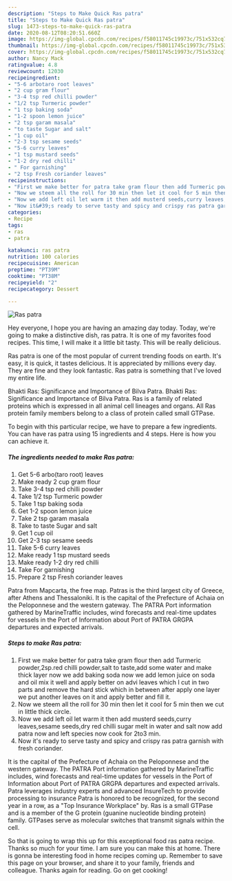 ```yaml
---
description: "Steps to Make Quick Ras patra"
title: "Steps to Make Quick Ras patra"
slug: 1473-steps-to-make-quick-ras-patra
date: 2020-08-12T08:20:51.660Z
image: https://img-global.cpcdn.com/recipes/f58011745c19973c/751x532cq70/ras-patra-recipe-main-photo.jpg
thumbnail: https://img-global.cpcdn.com/recipes/f58011745c19973c/751x532cq70/ras-patra-recipe-main-photo.jpg
cover: https://img-global.cpcdn.com/recipes/f58011745c19973c/751x532cq70/ras-patra-recipe-main-photo.jpg
author: Nancy Mack
ratingvalue: 4.8
reviewcount: 12030
recipeingredient:
- "5-6 arbotaro root leaves"
- "2 cup gram flour"
- "3-4 tsp red chilli powder"
- "1/2 tsp Turmeric powder"
- "1 tsp baking soda"
- "1-2 spoon lemon juice"
- "2 tsp garam masala"
- "to taste Sugar and salt"
- "1 cup oil"
- "2-3 tsp sesame seeds"
- "5-6 curry leaves"
- "1 tsp mustard seeds"
- "1-2 dry red chilli"
- " For garnishing"
- "2 tsp Fresh coriander leaves"
recipeinstructions:
- "First we make better for patra take gram flour then add Turmeric powder,2sp.red chilli powder,salt to taste,add some water and make thick layer now we add baking soda now we add lemon juice on soda and oil mix it well and apply better on advi leaves which I cut in two parts and remove the hard stick which in between after apply one layer we put another leaves on it and apply better and fill it."
- "Now we steem all the roll for 30 min then let it cool for 5 min then we cut in little thick circle."
- "Now we add left oil let warm it then add musterd seeds,curry leaves,sesame seeds,dry red chilli sugar melt in water and salt now add patra now and left species now cook for 2to3 min."
- "Now it&#39;s ready to serve tasty and spicy and crispy ras patra garnish with fresh coriander."
categories:
- Recipe
tags:
- ras
- patra

katakunci: ras patra 
nutrition: 100 calories
recipecuisine: American
preptime: "PT39M"
cooktime: "PT38M"
recipeyield: "2"
recipecategory: Dessert

---
```



![Ras patra](https://img-global.cpcdn.com/recipes/f58011745c19973c/751x532cq70/ras-patra-recipe-main-photo.jpg)

Hey everyone, I hope you are having an amazing day today. Today, we're going to make a distinctive dish, ras patra. It is one of my favorites food recipes. This time, I will make it a little bit tasty. This will be really delicious.

Ras patra is one of the most popular of current trending foods on earth. It's easy, it is quick, it tastes delicious. It is appreciated by millions every day. They are fine and they look fantastic. Ras patra is something that I've loved my entire life.

Bhakti Ras: Significance and Importance of Bilva Patra. Bhakti Ras: Significance and Importance of Bilva Patra. Ras is a family of related proteins which is expressed in all animal cell lineages and organs. All Ras protein family members belong to a class of protein called small GTPase.


To begin with this particular recipe, we have to prepare a few ingredients. You can have ras patra using 15 ingredients and 4 steps. Here is how you can achieve it.

<!--inarticleads1-->

##### The ingredients needed to make Ras patra:

1. Get 5-6 arbo(taro root) leaves
1. Make ready 2 cup gram flour
1. Take 3-4 tsp red chilli powder
1. Take 1/2 tsp Turmeric powder
1. Take 1 tsp baking soda
1. Get 1-2 spoon lemon juice
1. Take 2 tsp garam masala
1. Take to taste Sugar and salt
1. Get 1 cup oil
1. Get 2-3 tsp sesame seeds
1. Take 5-6 curry leaves
1. Make ready 1 tsp mustard seeds
1. Make ready 1-2 dry red chilli
1. Take  For garnishing
1. Prepare 2 tsp Fresh coriander leaves


Patra from Mapcarta, the free map. Patras is the third largest city of Greece, after Athens and Thessaloniki. It is the capital of the Prefecture of Achaia on the Peloponnese and the western gateway. The PATRA Port information gathered by MarineTraffic includes, wind forecasts and real-time updates for vessels in the Port of Information about Port of PATRA GRGPA departures and expected arrivals. 

<!--inarticleads2-->

##### Steps to make Ras patra:

1. First we make better for patra take gram flour then add Turmeric powder,2sp.red chilli powder,salt to taste,add some water and make thick layer now we add baking soda now we add lemon juice on soda and oil mix it well and apply better on advi leaves which I cut in two parts and remove the hard stick which in between after apply one layer we put another leaves on it and apply better and fill it.
1. Now we steem all the roll for 30 min then let it cool for 5 min then we cut in little thick circle.
1. Now we add left oil let warm it then add musterd seeds,curry leaves,sesame seeds,dry red chilli sugar melt in water and salt now add patra now and left species now cook for 2to3 min.
1. Now it&#39;s ready to serve tasty and spicy and crispy ras patra garnish with fresh coriander.


It is the capital of the Prefecture of Achaia on the Peloponnese and the western gateway. The PATRA Port information gathered by MarineTraffic includes, wind forecasts and real-time updates for vessels in the Port of Information about Port of PATRA GRGPA departures and expected arrivals. Patra leverages industry experts and advanced InsureTech to provide processing to insurance Patra is honored to be recognized, for the second year in a row, as a &#34;Top Insurance Workplace&#34; by. Ras is a small GTPase and is a member of the G protein (guanine nucleotide binding protein) family. GTPases serve as molecular switches that transmit signals within the cell. 

So that is going to wrap this up for this exceptional food ras patra recipe. Thanks so much for your time. I am sure you can make this at home. There is gonna be interesting food in home recipes coming up. Remember to save this page on your browser, and share it to your family, friends and colleague. Thanks again for reading. Go on get cooking!
